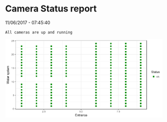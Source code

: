 Camera Status report
================
11/06/2017 - 07:45:40

    All cameras are up and running

![](camreport_files/figure-markdown_github/unnamed-chunk-2-1.png)
